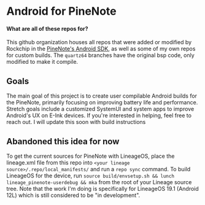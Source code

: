 # Android for PineNote
#### What are all of these repos for?
This github organization houses all repos that were added or modified by Rockchip in the [PineNote's Android SDK](https://wiki.pine64.org/wiki/PineNote#Android_11_eink_SDK_for_PineNote_and_Quart64_model_A_SBC), as well as some of my own repos for custom builds. The `quartz64` branches have the original bsp code, only modified to make it compile. 

## Goals
The main goal of this project is to create user compilable Android builds for the PineNote, primarily focusing on improving battery life and performance. Stretch goals include a customized SystemUI and system apps to improve Android's UX on E-Ink devices. If you're interested in helping, feel free to reach out. I will update this soon with build instructions


## Abandoned this idea for now
To get the current sources for PineNote with LineageOS, place the lineage.xml file from this repo into `<your lineage source>/.repo/local_manifests/` and run a `repo sync` command. To build LineageOS for the device, run `source build/envsetup.sh && lunch lineage_pinenote-userdebug && mka` from the root of your Lineage source tree. Note that the work I'm doing is specifically for LineageOS 19.1 (Android 12L) which is still considered to be "in development".
